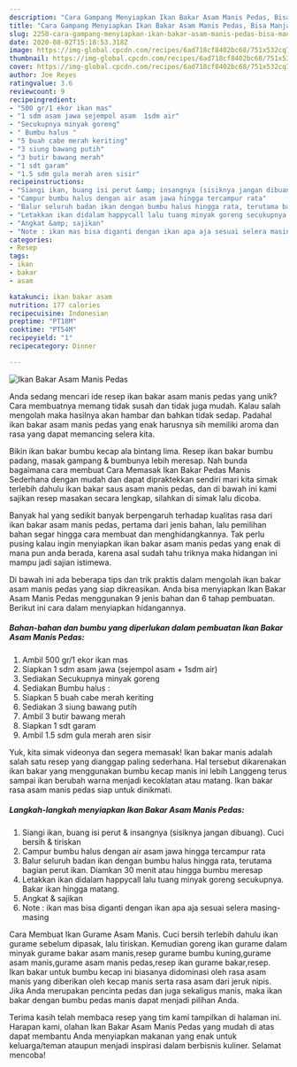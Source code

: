 ```yaml
---
description: "Cara Gampang Menyiapkan Ikan Bakar Asam Manis Pedas, Bisa Manjain Lidah"
title: "Cara Gampang Menyiapkan Ikan Bakar Asam Manis Pedas, Bisa Manjain Lidah"
slug: 2250-cara-gampang-menyiapkan-ikan-bakar-asam-manis-pedas-bisa-manjain-lidah
date: 2020-08-02T15:18:53.318Z
image: https://img-global.cpcdn.com/recipes/6ad718cf8402bc68/751x532cq70/ikan-bakar-asam-manis-pedas-foto-resep-utama.jpg
thumbnail: https://img-global.cpcdn.com/recipes/6ad718cf8402bc68/751x532cq70/ikan-bakar-asam-manis-pedas-foto-resep-utama.jpg
cover: https://img-global.cpcdn.com/recipes/6ad718cf8402bc68/751x532cq70/ikan-bakar-asam-manis-pedas-foto-resep-utama.jpg
author: Joe Reyes
ratingvalue: 3.6
reviewcount: 9
recipeingredient:
- "500 gr/1 ekor ikan mas"
- "1 sdm asam jawa sejempol asam  1sdm air"
- "Secukupnya minyak goreng"
- " Bumbu halus "
- "5 buah cabe merah keriting"
- "3 siung bawang putih"
- "3 butir bawang merah"
- "1 sdt garam"
- "1.5 sdm gula merah aren sisir"
recipeinstructions:
- "Siangi ikan, buang isi perut &amp; insangnya (sisiknya jangan dibuang). Cuci bersih &amp; tiriskan"
- "Campur bumbu halus dengan air asam jawa hingga tercampur rata"
- "Balur seluruh badan ikan dengan bumbu halus hingga rata, terutama bagian perut ikan. Diamkan 30 menit atau hingga bumbu meresap"
- "Letakkan ikan didalam happycall lalu tuang minyak goreng secukupnya. Bakar ikan hingga matang."
- "Angkat &amp; sajikan"
- "Note : ikan mas bisa diganti dengan ikan apa aja sesuai selera masing-masing"
categories:
- Resep
tags:
- ikan
- bakar
- asam

katakunci: ikan bakar asam 
nutrition: 177 calories
recipecuisine: Indonesian
preptime: "PT18M"
cooktime: "PT54M"
recipeyield: "1"
recipecategory: Dinner

---
```



![Ikan Bakar Asam Manis Pedas](https://img-global.cpcdn.com/recipes/6ad718cf8402bc68/751x532cq70/ikan-bakar-asam-manis-pedas-foto-resep-utama.jpg)

Anda sedang mencari ide resep ikan bakar asam manis pedas yang unik? Cara membuatnya memang tidak susah dan tidak juga mudah. Kalau salah mengolah maka hasilnya akan hambar dan bahkan tidak sedap. Padahal ikan bakar asam manis pedas yang enak harusnya sih memiliki aroma dan rasa yang dapat memancing selera kita.

Bikin ikan bakar bumbu kecap ala bintang lima. Resep ikan bakar bumbu padang, masak gampang &amp; bumbunya lebih meresap. Nah bunda bagaimana cara membuat Cara Memasak Ikan Bakar Pedas Manis Sederhana dengan mudah dan dapat dipraktekkan sendiri mari kita simak terlebih dahulu ikan bakar saus asam manis pedas, dan di bawah ini kami sajikan resep masakan secara lengkap, silahkan di simak lalu dicoba.

Banyak hal yang sedikit banyak berpengaruh terhadap kualitas rasa dari ikan bakar asam manis pedas, pertama dari jenis bahan, lalu pemilihan bahan segar hingga cara membuat dan menghidangkannya. Tak perlu pusing kalau ingin menyiapkan ikan bakar asam manis pedas yang enak di mana pun anda berada, karena asal sudah tahu triknya maka hidangan ini mampu jadi sajian istimewa.


Di bawah ini ada beberapa tips dan trik praktis dalam mengolah ikan bakar asam manis pedas yang siap dikreasikan. Anda bisa menyiapkan Ikan Bakar Asam Manis Pedas menggunakan 9 jenis bahan dan 6 tahap pembuatan. Berikut ini cara dalam menyiapkan hidangannya.

<!--inarticleads1-->

##### Bahan-bahan dan bumbu yang diperlukan dalam pembuatan Ikan Bakar Asam Manis Pedas:

1. Ambil 500 gr/1 ekor ikan mas
1. Siapkan 1 sdm asam jawa (sejempol asam + 1sdm air)
1. Sediakan Secukupnya minyak goreng
1. Sediakan  Bumbu halus :
1. Siapkan 5 buah cabe merah keriting
1. Sediakan 3 siung bawang putih
1. Ambil 3 butir bawang merah
1. Siapkan 1 sdt garam
1. Ambil 1.5 sdm gula merah aren sisir


Yuk, kita simak videonya dan segera memasak! Ikan bakar manis adalah salah satu resep yang dianggap paling sederhana. Hal tersebut dikarenakan ikan bakar yang menggunakan bumbu kecap manis ini lebih Langgeng terus sampai ikan berubah warna menjadi kecoklatan atau matang. Ikan bakar rasa asam manis pedas siap untuk dinikmati. 

<!--inarticleads2-->

##### Langkah-langkah menyiapkan Ikan Bakar Asam Manis Pedas:

1. Siangi ikan, buang isi perut &amp; insangnya (sisiknya jangan dibuang). Cuci bersih &amp; tiriskan
1. Campur bumbu halus dengan air asam jawa hingga tercampur rata
1. Balur seluruh badan ikan dengan bumbu halus hingga rata, terutama bagian perut ikan. Diamkan 30 menit atau hingga bumbu meresap
1. Letakkan ikan didalam happycall lalu tuang minyak goreng secukupnya. Bakar ikan hingga matang.
1. Angkat &amp; sajikan
1. Note : ikan mas bisa diganti dengan ikan apa aja sesuai selera masing-masing


Cara Membuat Ikan Gurame Asam Manis. Cuci bersih terlebih dahulu ikan gurame sebelum dipasak, lalu tiriskan. Kemudian goreng ikan gurame dalam minyak gurame bakar asam manis,resep gurame bumbu kuning,gurame asam manis,gurame asam manis pedas,resep ikan gurame bakar,resep. Ikan bakar untuk bumbu kecap ini biasanya didominasi oleh rasa asam manis yang diberikan oleh kecap manis serta rasa asam dari jeruk nipis. Jika Anda merupakan pencinta pedas dan juga sekaligus manis, maka ikan bakar dengan bumbu pedas manis dapat menjadi pilihan Anda. 

Terima kasih telah membaca resep yang tim kami tampilkan di halaman ini. Harapan kami, olahan Ikan Bakar Asam Manis Pedas yang mudah di atas dapat membantu Anda menyiapkan makanan yang enak untuk keluarga/teman ataupun menjadi inspirasi dalam berbisnis kuliner. Selamat mencoba!
